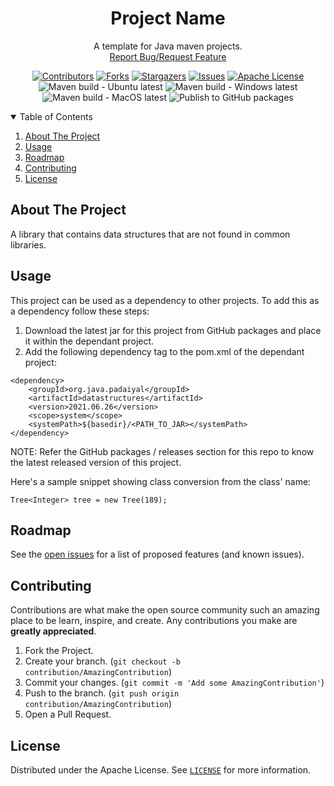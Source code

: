 <!-- PROJECT SHIELDS -->
<!--
*** I'm using markdown "reference style" links for readability.
*** Reference links are enclosed in brackets [ ] instead of parentheses ( ).
*** See the bottom of this document for the declaration of the reference variables
*** for contributors-url, forks-url, etc. This is an optional, concise syntax you may use.
*** https://www.markdownguide.org/basic-syntax/#reference-style-links
-->
<div align="center">
  <h1 align="center">Project Name</h1>
  <p align="center">
    A template for Java maven projects.
    <br />
    <a href="https://github.com/padaiyal/jDataStructures/issues/new/choose">Report Bug/Request Feature</a>
  </p>

[![Contributors][contributors-shield]][contributors-url]
[![Forks][forks-shield]][forks-url]
[![Stargazers][stars-shield]][stars-url]
[![Issues][issues-shield]][issues-url]
[![Apache License][license-shield]][license-url] <br>
![Maven build - Ubuntu latest](https://github.com/padaiyal/jDataStructures/workflows/Maven%20build%20-%20Ubuntu%20latest/badge.svg?branch=main)
![Maven build - Windows latest](https://github.com/padaiyal/jDataStructures/workflows/Maven%20build%20-%20Windows%20latest/badge.svg?branch=main)
![Maven build - MacOS latest](https://github.com/padaiyal/jDataStructures/workflows/Maven%20build%20-%20MacOS%20latest/badge.svg?branch=main)
![Publish to GitHub packages](https://github.com/padaiyal/jDataStructures/workflows/Publish%20to%20GitHub%20packages/badge.svg)
</div>


<!-- TABLE OF CONTENTS -->
<details open="open">
  <summary>Table of Contents</summary>
  <ol>
    <li>
      <a href="#about-the-project">About The Project</a>
    </li>
    <li>
        <a href="#usage">Usage</a>
    </li>
    <li>
        <a href="#roadmap">Roadmap</a>
    </li>
    <li>
        <a href="#contributing">Contributing</a>
    </li>
    <li>
        <a href="#license">License</a>
    </li>
  </ol>
</details>

<!-- ABOUT THE PROJECT -->
## About The Project
A library that contains data structures that are not found in common libraries.

<!-- USAGE -->
## Usage
This project can be used as a dependency to other projects. To add this as a dependency follow these steps:

1. Download the latest jar for this project from GitHub packages and place it within the dependant project.
2. Add the following dependency tag to the pom.xml of the dependant project:
```
<dependency>
    <groupId>org.java.padaiyal</groupId>
    <artifactId>datastructures</artifactId>
    <version>2021.06.26</version>
    <scope>system</scope>
    <systemPath>${basedir}/<PATH_TO_JAR></systemPath>
</dependency>
```
NOTE: Refer the GitHub packages / releases section for this repo to know the latest released version of this project.

Here's a sample snippet showing class conversion from the class' name:
```
Tree<Integer> tree = new Tree(189);
```

<!-- ROADMAP -->
## Roadmap
See the [open issues](https://github.com/padaiyal/jDataStructures/issues) for a list of proposed features (and known issues).

<!-- CONTRIBUTING -->
## Contributing
Contributions are what make the open source community such an amazing place to be learn, inspire, and create. Any contributions you make are **greatly appreciated**.

1. Fork the Project.
2. Create your branch. (`git checkout -b contribution/AmazingContribution`)
3. Commit your changes. (`git commit -m 'Add some AmazingContribution'`)
4. Push to the branch. (`git push origin contribution/AmazingContribution`)
5. Open a Pull Request.


<!-- LICENSE -->
## License
Distributed under the Apache License. See [`LICENSE`](https://github.com/padaiyal/jDataStructures/blob/main/LICENSE) for more information.


<!-- MARKDOWN LINKS & IMAGES -->
<!-- https://www.markdownguide.org/basic-syntax/#reference-style-links -->
[contributors-shield]: https://img.shields.io/github/contributors/padaiyal/jDataStructures.svg?style=for-the-badge
[contributors-url]: https://github.com/padaiyal/jDataStructures/graphs/contributors
[forks-shield]: https://img.shields.io/github/forks/padaiyal/jDataStructures.svg?style=for-the-badge
[forks-url]: https://github.com/padaiyal/jDataStructures/network/members
[stars-shield]: https://img.shields.io/github/stars/padaiyal/jDataStructures.svg?style=for-the-badge
[stars-url]: https://github.com/padaiyal/jDataStructures/stargazers
[issues-shield]: https://img.shields.io/github/issues/padaiyal/jDataStructures.svg?style=for-the-badge
[issues-url]: https://github.com/padaiyal/jDataStructures/issues
[license-shield]: https://img.shields.io/github/license/padaiyal/jDataStructures.svg?style=for-the-badge
[license-url]: https://github.com/padaiyal/jDataStructures/blob/master/LICENSE
